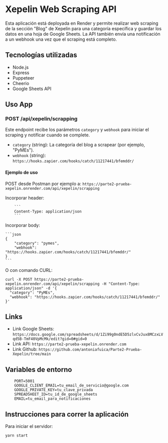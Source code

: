 # Xepelin Web Scraping API

Esta aplicación está deployada en Render y permite realizar web scraping de la sección "Blog" de Xepelin para una categoría específica y guardar los datos en una hoja de Google Sheets. La API también envía una notificación a un webhook una vez que el scraping está completo.


## Tecnologías utilizadas

- Node.js
- Express
- Puppeteer
- Cheerio
- Google Sheets API

## Uso App

### POST /api/xepelin/scrapping

Este endpoint recibe los parámetros `category` y `webhook` para iniciar el scraping y notificar cuando se complete.

- `category` (string): La categoría del blog a scrapear (por ejemplo, "PyMEs").
- `webhook` (string): `https://hooks.zapier.com/hooks/catch/11217441/bfemddr/`

#### Ejemplo de uso
POST desde Postman por ejemplo a: `https://parte2-prueba-xepelin.onrender.com/api/xepelin/scrapping`
    
Incorporar header: 
    
        ```
        Content-Type: application/json
        ```

Incorporar body: 

    ```json
    {
        "category": "pymes",
        "webhook": "https://hooks.zapier.com/hooks/catch/11217441/bfemddr/"
    }
    ```

O con comando CURL: 

````
curl -X POST https://parte2-prueba-xepelin.onrender.com/api/xepelin/scrapping -H "Content-Type: application/json" -d '{
  "category": "PyMEs",
  "webhook": "https://hooks.zapier.com/hooks/catch/11217441/bfemddr/"
}'
````

## Links 
- Link Google Sheets: `https://docs.google.com/spreadsheets/d/1Zi99g0ndE5D5zlvCvJux8MCzxLVqd5B-TmF40VpMcMk/edit?gid=0#gid=0`
- Link API: `https://parte2-prueba-xepelin.onrender.com`
- Link Github: `https://github.com/antoniafuica/Parte2-Prueba-Xepelin/tree/main`

## Variables de entorno
````
    PORT=5001
    GOOGLE_CLIENT_EMAIL=tu_email_de_servicio@google.com
    GOOGLE_PRIVATE_KEY=tu_clave_privada
    SPREADSHEET_ID=tu_id_de_google_sheets
    EMAIL=tu_email_para_notificaciones
````

## Instrucciones para correr la aplicación
Para iniciar el servidor:
```bash
yarn start
